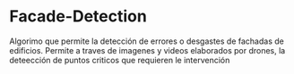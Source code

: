 # Facade-Detection
Algorimo que permite la detección de errores o desgastes de fachadas de edificios.   Permite a traves de imagenes y videos elaborados por drones, la deteección de puntos criticos que requieren le intervención
